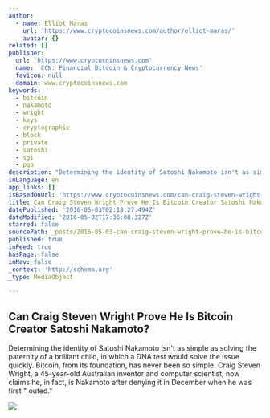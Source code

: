 ```yaml
---
author:
  - name: Elliot Maras
    url: 'https://www.cryptocoinsnews.com/author/elliot-maras/'
    avatar: {}
related: []
publisher:
  url: 'https://www.cryptocoinsnews.com'
  name: 'CCN: Financial Bitcoin & Cryptocurrency News'
  favicon: null
  domain: www.cryptocoinsnews.com
keywords:
  - bitcoin
  - nakamoto
  - wright
  - keys
  - cryptographic
  - block
  - private
  - satoshi
  - sgi
  - pgp
description: "Determining the identity of Satoshi Nakamoto isn't as simple as solving the paternity of a brilliant child, in which a DNA test would solve the issue quickly. Bitcoin, from its foundation, has never been so simple. Craig Steven Wright, a 45-year-old Australian inventor and computer scientist, now claims he, in fact, is Nakamoto after denying it in December when he was first \" outed.\""
inLanguage: en
app_links: []
isBasedOnUrl: 'https://www.cryptocoinsnews.com/can-craig-steven-wright-prove-bitcoin-satoshi-nakamoto/'
title: Can Craig Steven Wright Prove He Is Bitcoin Creator Satoshi Nakamoto?
datePublished: '2016-05-03T02:18:27.494Z'
dateModified: '2016-05-02T17:36:08.327Z'
starred: false
sourcePath: _posts/2016-05-03-can-craig-steven-wright-prove-he-is-bitcoin-creator-satoshi.md
published: true
inFeed: true
hasPage: false
inNav: false
_context: 'http://schema.org'
_type: MediaObject

---
```

<article style=""><h1>Can Craig Steven Wright Prove He Is Bitcoin Creator Satoshi Nakamoto?</h1><p>Determining the identity of Satoshi Nakamoto isn't as simple as solving the paternity of a brilliant child, in which a DNA test would solve the issue quickly. Bitcoin, from its foundation, has never been so simple. Craig Steven Wright, a 45-year-old Australian inventor and computer scientist, now claims he, in fact, is Nakamoto after denying it in December when he was first " outed."</p><img src="https://www.cryptocoinsnews.com/wp-content/uploads/2016/05/Anonymous-Genius.jpg" /></article>